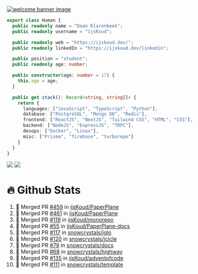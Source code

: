 <a href="https://ijskoud.dev/"><img src="https://cdn.ijskoud.dev/files/mQUav6p0z3By.jpg" alt="welcome banner image" /></a>

```ts
export class Human {
  public readonly name = "Daan Klarenbeek";
  public readonly username = "ijsKoud";

  public readonly web = "https://ijskoud.dev/";
  public readonly linkedIn = "https://ijskoud.dev/linkedin";

  public position = "student";
  public readonly age: number;

  public constructor(age: number = 17) {
    this.age = age;
  }

  public get stack(): Record<string, string[]> {
    return {
      languages: ["JavaScript", "TypeScript", "Python"],
      database: ["PostgreSQL", "Mongo DB", "Redis"],
      frontend: ["ReactJS", "NextJS", "Tailwind CSS", "HTML", "CSS"],
      backend: ["NodeJS", "ExpressJS", "TRPC"],
      devops: ["Docker", "Linux"],
      misc: ["Prisma", "firebase", "turborepo"]
    }
  }
}
```

<div>
  <img src="https://github-readme-stats.vercel.app/api/top-langs?username=ijsKoud&cache_seconds=1800&layout=compact&hide_border=true&hide_rank=true&show_icons=true&theme=dark&title_color=ffffff&hide_border=true&locale=en" />
  <img src="https://github-readme-stats.vercel.app/api?username=ijsKoud&cache_seconds=1800&hide_border=true&hide_rank=true&show_icons=true&theme=dark&title_color=ffffff&hide_border=true&locale=en">
</div>


# 🔥 Github Stats


<!--START_SECTION:activity-->
1. 🎉 Merged PR [#459](https://github.com/ijsKoud/PaperPlane/pull/459) in [ijsKoud/PaperPlane](https://github.com/ijsKoud/PaperPlane)
2. 🎉 Merged PR [#461](https://github.com/ijsKoud/PaperPlane/pull/461) in [ijsKoud/PaperPlane](https://github.com/ijsKoud/PaperPlane)
3. 🎉 Merged PR [#119](https://github.com/ijsKoud/monorepo/pull/119) in [ijsKoud/monorepo](https://github.com/ijsKoud/monorepo)
4. 🎉 Merged PR [#55](https://github.com/ijsKoud/PaperPlane-docs/pull/55) in [ijsKoud/PaperPlane-docs](https://github.com/ijsKoud/PaperPlane-docs)
5. 🎉 Merged PR [#117](https://github.com/snowcrystals/iglo/pull/117) in [snowcrystals/iglo](https://github.com/snowcrystals/iglo)
6. 🎉 Merged PR [#120](https://github.com/snowcrystals/icicle/pull/120) in [snowcrystals/icicle](https://github.com/snowcrystals/icicle)
7. 🎉 Merged PR [#79](https://github.com/snowcrystals/docs/pull/79) in [snowcrystals/docs](https://github.com/snowcrystals/docs)
8. 🎉 Merged PR [#68](https://github.com/snowcrystals/highway/pull/68) in [snowcrystals/highway](https://github.com/snowcrystals/highway)
9. 🎉 Merged PR [#135](https://github.com/ijsKoud/adventofcode/pull/135) in [ijsKoud/adventofcode](https://github.com/ijsKoud/adventofcode)
10. 🎉 Merged PR [#111](https://github.com/snowcrystals/template/pull/111) in [snowcrystals/template](https://github.com/snowcrystals/template)
<!--END_SECTION:activity-->

<h1 align="center" style="display:none;"></h1>

